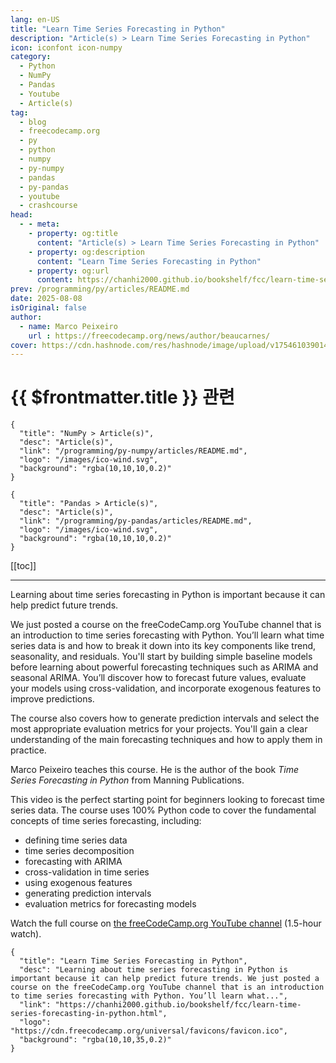 ```yaml
---
lang: en-US
title: "Learn Time Series Forecasting in Python"
description: "Article(s) > Learn Time Series Forecasting in Python"
icon: iconfont icon-numpy
category:
  - Python
  - NumPy
  - Pandas
  - Youtube
  - Article(s)
tag:
  - blog
  - freecodecamp.org
  - py
  - python
  - numpy
  - py-numpy
  - pandas
  - py-pandas
  - youtube
  - crashcourse
head:
  - - meta:
    - property: og:title
      content: "Article(s) > Learn Time Series Forecasting in Python"
    - property: og:description
      content: "Learn Time Series Forecasting in Python"
    - property: og:url
      content: https://chanhi2000.github.io/bookshelf/fcc/learn-time-series-forecasting-in-python.html
prev: /programming/py/articles/README.md
date: 2025-08-08
isOriginal: false
author:
  - name: Marco Peixeiro
    url : https://freecodecamp.org/news/author/beaucarnes/
cover: https://cdn.hashnode.com/res/hashnode/image/upload/v1754610390149/5e08c420-6336-4bfb-85c1-044e60c2128d.png
---
```


# {{ $frontmatter.title }} 관련

```component VPCard
{
  "title": "NumPy > Article(s)",
  "desc": "Article(s)",
  "link": "/programming/py-numpy/articles/README.md",
  "logo": "/images/ico-wind.svg",
  "background": "rgba(10,10,10,0.2)"
}
```

```component VPCard
{
  "title": "Pandas > Article(s)",
  "desc": "Article(s)",
  "link": "/programming/py-pandas/articles/README.md",
  "logo": "/images/ico-wind.svg",
  "background": "rgba(10,10,10,0.2)"
}
```

[[toc]]

---

<SiteInfo
  name="Learn Time Series Forecasting in Python"
  desc="Learning about time series forecasting in Python is important because it can help predict future trends. We just posted a course on the freeCodeCamp.org YouTube channel that is an introduction to time series forecasting with Python. You’ll learn what..."
  url="https://freecodecamp.org/news/learn-time-series-forecasting-in-python"
  logo="https://cdn.freecodecamp.org/universal/favicons/favicon.ico"
  preview="https://cdn.hashnode.com/res/hashnode/image/upload/v1754610390149/5e08c420-6336-4bfb-85c1-044e60c2128d.png"/>

Learning about time series forecasting in Python is important because it can help predict future trends.

We just posted a course on the freeCodeCamp.org YouTube channel that is an introduction to time series forecasting with Python. You’ll learn what time series data is and how to break it down into its key components like trend, seasonality, and residuals. You'll start by building simple baseline models before learning about powerful forecasting techniques such as ARIMA and seasonal ARIMA. You’ll discover how to forecast future values, evaluate your models using cross-validation, and incorporate exogenous features to improve predictions.

The course also covers how to generate prediction intervals and select the most appropriate evaluation metrics for your projects. You'll gain a clear understanding of the main forecasting techniques and how to apply them in practice.

Marco Peixeiro teaches this course. He is the author of the book *Time Series Forecasting in Python* from Manning Publications.

This video is the perfect starting point for beginners looking to forecast time series data. The course uses 100% Python code to cover the fundamental concepts of time series forecasting, including:

- defining time series data
- time series decomposition
- forecasting with ARIMA
- cross-validation in time series
- using exogenous features
- generating prediction intervals
- evaluation metrics for forecasting models

Watch the full course on [the freeCodeCamp.org YouTube channel](https://youtu.be/fxx_E0ojKrc) (1.5-hour watch).

<!-- TODO: add ARTICLE CARD -->
```component VPCard
{
  "title": "Learn Time Series Forecasting in Python",
  "desc": "Learning about time series forecasting in Python is important because it can help predict future trends. We just posted a course on the freeCodeCamp.org YouTube channel that is an introduction to time series forecasting with Python. You’ll learn what...",
  "link": "https://chanhi2000.github.io/bookshelf/fcc/learn-time-series-forecasting-in-python.html",
  "logo": "https://cdn.freecodecamp.org/universal/favicons/favicon.ico",
  "background": "rgba(10,10,35,0.2)"
}
```
